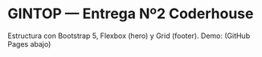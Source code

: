 # GINTOP — Entrega Nº2 Coderhouse

Estructura con Bootstrap 5, Flexbox (hero) y Grid (footer).
Demo: (GitHub Pages abajo)
